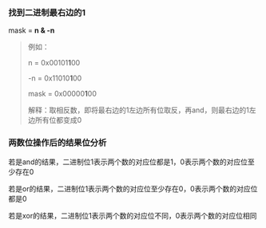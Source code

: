 ### 找到二进制最右边的1

mask = **n & -n**

> 例如：
>
>  n = 0x00101**1**00
>
> -n = 0x11010**1**00
>
> mask = 0x00000**1**00
>
> 解释：取相反数，即将最右边的1左边所有位取反，再and，则最右边的1左边所有位都变成0



### 两数位操作后的结果位分析

若是and的结果，二进制位1表示两个数的对应位都是1，0表示两个数的对应位至少存在0

若是or的结果，二进制位1表示两个数的对应位至少存在0，0表示两个数的对应位都是0

若是xor的结果，二进制位1表示两个数的对应位不同，0表示两个数的对应位相同